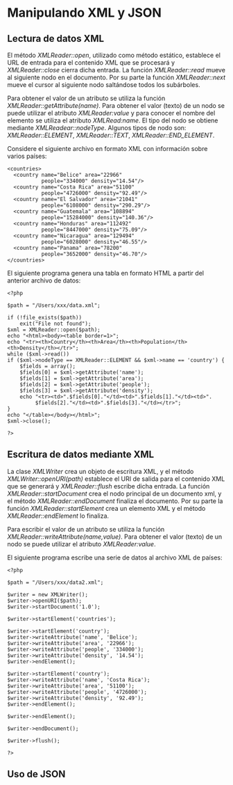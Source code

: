 # Manipulando XML y JSON

## Lectura de datos XML

El método *XMLReader::open*, utilizado como método estático, establece el URL de entrada para el contenido XML que se procesará y *XMLReader::close* cierra dicha entrada. La función *XMLReader::read* mueve al siguiente nodo en el documento. Por su parte la función *XMLReader::next* mueve el cursor al siguiente nodo saltándose todos los subárboles.

Para obtener el valor de un atributo se utiliza la función *XMLReader::getAttribute(name)*. Para obtener el valor (texto) de un nodo se puede utilizar el atributo *XMLReader:value* y para conocer el nombre del elemento se utiliza el atributo *XMLRead:name*. El tipo del nodo se obtiene mediante *XMLReadear::nodeType*. Algunos tipos de nodo son: *XMLReader::ELEMENT*, *XMLReader::TEXT*, *XMLReader::END_ELEMENT*.  

Considere el siguiente archivo en formato XML con información sobre varios países:

	<countries>
	  <country name="Belice" area="22966" 
	           people="334000" density="14.54"/>
	  <country name="Costa Rica" area="51100" 
	           people="4726000" density="92.49"/>
	  <country name="El Salvador" area="21041" 
	           people="6108000" density="290.29"/>
	  <country name="Guatemala" area="108894" 
	           people="15284000" density="140.36"/>
	  <country name="Honduras" area="112492" 
	           people="8447000" density="75.09"/>
	  <country name="Nicaragua" area="129494" 
	           people="6028000" density="46.55"/>
	  <country name="Panama" area="78200" 
	           people="3652000" density="46.70"/>
	</countries>

El siguiente programa genera una tabla en formato HTML a partir del anterior archivo de datos:

	<?php 
	
	$path = "/Users/xxx/data.xml";
	
	if (!file_exists($path))
	    exit("File not found");
	$xml = XMLReader::open($path);
	echo "<html><body><table border=1>";
	echo "<tr><th>Country</th><th>Area</th><th>Population</th><th>Density</th></tr>";
	while ($xml->read())
	if ($xml->nodeType == XMLReader::ELEMENT && $xml->name == 'country') {
		$fields = array();
		$fields[0] = $xml->getAttribute('name');
		$fields[1] = $xml->getAttribute('area');
		$fields[2] = $xml->getAttribute('people');
		$fields[3] = $xml->getAttribute('density');
	    echo "<tr><td>".$fields[0]."</td><td>".$fields[1]."</td><td>".
	         $fields[2]."</td><td>".$fields[3]."</td></tr>";
	}
	echo "</table></body></html>";
	$xml->close();
	
	?> 

## Escritura de datos mediante XML

La clase *XMLWriter* crea un objeto de escritura XML, y el método *XMLWriter::openURI(path)* establece el URI de salida para el contenido XML que se generará y *XMLReader::flush* escribe dicha entrada. La función *XMLReader::startDocument* crea el nodo principal de un documento xml, y el método *XMLReader::endDocument* finaliza el documento. Por su parte la función *XMLReader::startElement* crea un elemento XML y el método *XMLReader::endElement* lo finaliza.

Para escribir el valor de un atributo se utiliza la función *XMLReader::writeAttribute(name,value)*. Para obtener el valor (texto) de un nodo se puede utilizar el atributo *XMLReader:value*.

El siguiente programa escribe una serie de datos al archivo XML de países:


	<?php 
	
	$path = "/Users/xxx/data2.xml";
	
	$writer = new XMLWriter(); 
	$writer->openURI($path); 
	$writer->startDocument('1.0');
	
	$writer->startElement('countries'); 
	
	$writer->startElement('country');
	$writer->writeAttribute('name', 'Belice'); 
	$writer->writeAttribute('area', '22966'); 
	$writer->writeAttribute('people', '334000'); 
	$writer->writeAttribute('density', '14.54'); 
	$writer->endElement(); 
	
	$writer->startElement('country');
	$writer->writeAttribute('name', 'Costa Rica'); 
	$writer->writeAttribute('area', '51100'); 
	$writer->writeAttribute('people', '4726000'); 
	$writer->writeAttribute('density', '92.49'); 
	$writer->endElement();
	
	$writer->endElement(); 
	
	$writer->endDocument(); 
	
	$writer->flush();
	
	?>

## Uso de JSON

